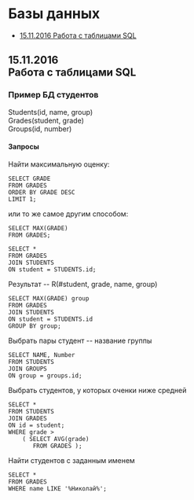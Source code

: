# Базы данных

* [15.11.2016 Работа с таблицами SQL](#15112016Работа-с-таблицами-sql)

## 15.11.2016<br>Работа с таблицами SQL

### Пример БД студентов
Students(id, name, group)<br>
Grades(student, grade)<br>
Groups(id, number)<br>

#### Запросы
Найти максимальную оценку:
```
SELECT GRADE
FROM GRADES
ORDER BY GRADE DESC
LIMIT 1;
```
или то же самое другим способом:
```
SELECT MAX(GRADE)
FROM GRADES;
```

```
SELECT *
FROM GRADES
JOIN STUDENTS
ON student = STUDENTS.id;
```
Результат -- R(#student, grade, name, group)

```
SELECT MAX(GRADE) group
FROM GRADES
JOIN STUDENTS
ON student = STUDENTS.id
GROUP BY group;
```
Выбрать пары студент -- название группы
```
SELECT NAME, Number
FROM STUDENTS
JOIN GROUPS
ON group = groups.id;
```
Выбрать студентов, у которых оченки ниже средней
```
SELECT *
FROM STUDENTS
JOIN GRADES
ON id = student;
WHERE grade >
    ( SELECT AVG(grade)
       FROM GRADES );
```
Найти студентов с заданным именем
```
SELECT *
FROM GRADES
WHERE name LIKE '%Николай%';
```